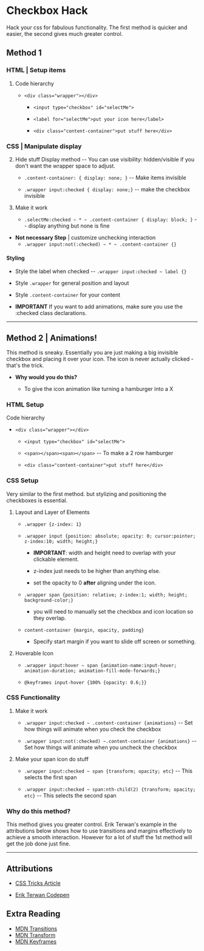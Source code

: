 # Checkbox Hack

Hack your css for fabulous functionality. The first method is quicker and easier, the second gives much greater control.

## Method 1

### HTML | Setup items

1. Code hierarchy
   
   - `<div class="wrapper"></div>`
     
     - `<input type="checkbox" id="selectMe">`
     
     - `<label for="selectMe">put your icon here</label>`
     
     - `<div class="content-container">put stuff here</div>`

### CSS | Manipulate display

2. Hide stuff Display method -- You can use visibility: hidden/visible if you don't want the wrapper space to adjust.
   
   * `.content-container: { display: none; }` -- Make items invisible
   
   * `.wrapper input:checked { display: none;}` -- make the checkbox invisible

3. Make it work
   
   * `.selectMe:checked ~ * ~ .content-container { display: block; }` -- display anything but none is fine
   
* **Not necessary Step** | customize unchecking interaction
   - `.wrapper input:not(:checked) ~ * ~ .content-container {}` 
   
#### Styling
   
   * Style the label when checked -- `.wrapper input:checked ~ label {}`
   
   * Style `.wrapper` for general position and layout
   
   * Style `.content-container` for your content
   
   * **IMPORTANT** If you want to add animations, make sure you  use the :checked class declarations.

--- 

## Method 2 | Animations!

This method is sneaky. Essentially you are just making a big invisible checkbox and placing it over your icon. The icon is never actually clicked - that's the trick.

* **Why would you do this?**
  
  * To give the icon animation like turning a hamburger into a X

### HTML Setup

Code hierarchy

- `<div class="wrapper"></div>`
  
  - `<input type="checkbox" id="selectMe">`
  
  - `<span></span><span></span>` -- To make a 2 row hamburger
  
  - `<div class="content-container">put stuff here</div>`


### CSS Setup

Very similar to the first method. but stylizing and positioning the checkboxes is essential.

1. Layout and Layer of Elements
   
   * `.wrapper {z-index: 1}` 
   
   * `.wrapper input {position: absolute; opacity: 0; cursor:pointer; z-index:10; width; height;}`
     
     * **IMPORTANT**: width and height need to overlap with your clickable element. 
     
     * z-index just needs to be higher than anything else.
     
     * set the opacity to 0 **after** aligning under the icon.
   
   * `.wrapper span {position: relative; z-index:1; width; height; background-color;}`
     
     * you will need to manually set the checkbox and icon location so they overlap.
   
   * `content-container {margin, opacity, padding}`
     
     * Specify start margin if you want to slide off screen or something.

2. Hoverable Icon
   
   * `.wrapper input:hover ~ span {animation-name:input-hover; animation-duration; animation-fill-mode-forwards;}`
   
   * `@keyframes input-hover {100% {opacity: 0.6;}}`

### CSS Functionality

1. Make it work
   
   * `.wrapper input:checked ~ .content-container {animations}` -- Set how things will animate when you check the checkbox
   
   * `.wrapper input:not(:checked) ~.content-container {animations}` -- Set how things will animate when you uncheck the checkbox

2. Make your span icon do stuff
   
   * `.wrapper input:checked ~ span {transform; opacity; etc}` -- This selects the first span
   
   * `.wrapper input:checked ~ span:nth-child(2) {transform; opacity; etc}` -- This selects the second span

### Why do this method?
This method gives you greater control. Erik Terwan's example in the attributions below shows how to use transitions and margins effectively to achieve a smooth interaction. However for a lot of stuff the 1st method will get the job done just fine.

---

## Attributions

* [CSS Tricks Article](https://css-tricks.com/the-checkbox-hack/)

* [Erik Terwan Codepen](https://codepen.io/erikterwan/pen/EVzeRP)

## Extra Reading
* [MDN Transitions](https://developer.mozilla.org/en-US/docs/Web/CSS/transition)
* [MDN Transform](https://developer.mozilla.org/en-US/docs/Web/CSS/transform)
* [MDN Keyframes](https://developer.mozilla.org/en-US/docs/Web/CSS/@keyframes)
